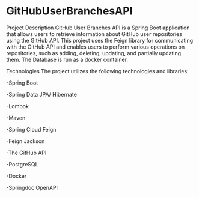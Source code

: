# GitHubUserBranchesAPI
Project Description
GitHub User Branches API is a Spring Boot application that allows users to retrieve information about GitHub user repositories using the GitHub API.
This project uses the Feign library for communicating with the GitHub API and enables users to perform various operations on repositories, such as adding, deleting, updating, and partially updating them. The Database is run as a docker container.


Technologies
 The project utilizes the following technologies and libraries:

-Spring Boot

-Spring Data JPA/ Hibernate

-Lombok

-Maven

-Spring Cloud Feign

-Feign Jackson

-The GitHub API

-PostgreSQL

-Docker

-Springdoc OpenAPI
